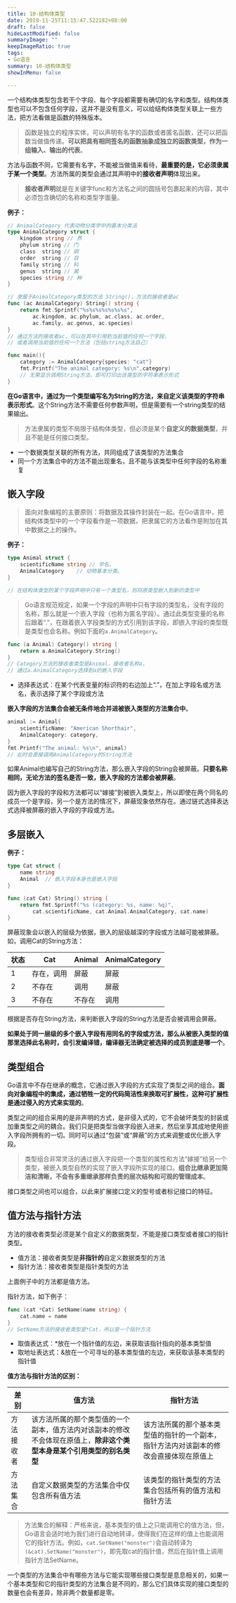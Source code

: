 ```yaml
---
title: 10-结构体类型
date: 2019-11-25T11:15:47.522182+08:00
draft: false
hideLastModified: false
summaryImage: ""
keepImageRatio: true
tags:
- Go语言
summary: 10-结构体类型
showInMenu: false

---
```


一个结构体类型包含若干个字段、每个字段都需要有确切的名字和类型。结构体类型也可以不包含任何字段，这并不是没有意义，可以给结构体类型关联上一些方法，把方法看做是函数的特殊版本。

> 函数是独立的程序实体，可以声明有名字的函数或者匿名函数，还可以把函数当做值传递。**可以把具有相同签名的函数抽象成独立的函数类型，作为一组输入、输出的代表**。

方法与函数不同，它需要有名字，不能被当做值来看待，**最重要的是，它必须隶属于某一个类型**。方法所属的类型会通过其声明中的**接收者声明**体现出来。

> **接收者声明**就是在关键字func和方法名之间的圆括号包裹起来的内容，其中必须包含确切的名称和类型字面量。

**例子：**

```go
// AnimalCategory 代表动物分类学中的基本分类法
type AnimalCategory struct {
    kingdom string // 界
    phylum string // 门
    class  string // 纲
    order  string // 目
    family string // 科
    genus  string // 属
    species string // 种
}

// 隶属于AnimalCategory类型的方法 String()，方法的接收者是ac
func (ac AnimalCategory) String() string {
    return fmt.Sprintf("%s%s%s%s%s%s%s",
        ac.kingdom, ac.phylum, ac.class, ac.order,
        ac.family, ac.genus, ac.species)
}
// 通过方法的接收者ac，可以在其中引用到当前值的任何一个字段，
// 或者调用当前值的任何一个方法（包括string方法自己）

func main(){
    category := AnimalCategory{species: "cat"}
    fmt.Printf("The animal category: %s\n",category)
    // 无需显示调用String方法，即可打印出该类型的字符串表示形式
}
```

**在Go语言中，通过为一个类型编写名为String的方法，来自定义该类型的字符串表示形式**。这个String方法不需要任何参数声明，但是需要有一个string类型的结果输出。

> 方法隶属的类型不局限于结构体类型，但必须是某个**自定义的数据类型**，并且不能是任何接口类型。

- 一个数据类型关联的所有方法，共同组成了该类型的方法集合
- 同一个方法集合中的方法不能出现重名，且不能与该类型中任何字段的名称重复

## 嵌入字段

> 面向对象编程的主要原则：将数据及其操作封装在一起。在Go语言中，把结构体类型中的一个字段看作是一项数据，把隶属它的方法看作是附加在其中数据之上的操作。

**例子：**

```go
type Animal struct {
    scientificName string // 学名。
    AnimalCategory    // 动物基本分类。
}

// 在结构体类型的某个字段声明中只有一个类型名，则将原类型嵌入到新的类型中
```

> Go语言规范规定，如果一个字段的声明中只有字段的类型名，没有字段的名称，那么就是一个嵌入字段（也称为匿名字段）。通过此类型变量的名称后跟着“.”，在跟着嵌入字段类型的方式引用到该字段，即嵌入字段的类型既是类型也会名称。例如下面的`a.AnimalCategory`。

```go
func (a Animal) Category() string {
    return a.AnimalCategory.String()
}
// Category方法的接收者类型是Animal，接收者名称a，
// 通过a.AnimalCategory选择到a的嵌入字段
```

- 选择表达式：在某个代表变量的标识符的右边加上“.”，在加上字段名或方法名，表示选择了某个字段或方法

**嵌入字段的方法集合会被无条件地合并进被嵌入类型的方法集合中**。

```go
animal := Animal{
    scientificName: "American Shorthair",
    AnimalCategory: category,
}
fmt.Printf("The animal: %s\n", animal)
// 此时会直接调用AnimalCategory的String方法
```

如果Animal也编写自己的String方法，那么嵌入字段的String会被屏蔽。**只要名称相同，无论方法的签名是否一致，嵌入字段的方法都会被屏蔽**。

因为嵌入字段的字段和方法都可以“嫁接”到被嵌入类型上，所以即使在两个同名的成员一个是字段，另一个是方法的情况下，屏蔽现象依然存在。通过链式选择表达式选择被屏蔽的嵌入字段的字段或方法。

## 多层嵌入

**例子：**

```go
type Cat struct {
    name string
    Animal  // 嵌入字段本身也是嵌入字段
}

func (cat Cat) String() string {
    return fmt.Sprintf("%s (category: %s, name: %q)",
        cat.scientificName, cat.Animal.AnimalCategory, cat.name)
}
```

屏蔽现象会以嵌入的层级为依据，嵌入的层级越深的字段或方法越可能被屏蔽。如，调用Cat的String方法：

|状态|Cat|Animal|AnimalCategory|
---|---|---|---
1|存在，调用|屏蔽|屏蔽
2|不存在|调用|屏蔽
3|不存在|不存在|调用

根据是否存在String方法，来判断嵌入字段的String方法是否会被调用会屏蔽。

**如果处于同一层级的多个嵌入字段有用同名的字段或方法，那么从被嵌入类型的值那里选择此名称时，会引发编译错，编译器无法确定被选择的成员到底是哪一个**。

## 类型组合

Go语言中不存在继承的概念，它通过嵌入字段的方式实现了类型之间的组合。**面向对象编程中的集成，通过牺牲一定的代码简洁性来换取可扩展性，这种可扩展性是通过侵入的方式来实现的**。

类型之间的组合采用的是非声明的方式，是非侵入式的，它不会破坏类型的封装或加重类型之间的耦合。我们只是把类型当做字段嵌入进来，然后坐享其成地使用嵌入字段所拥有的一切。同时可以通过“包装”或“屏蔽”的方式来调整或优化嵌入字段。

> 类型组合非常灵活的通过嵌入字段把一个类型的属性和方法“嫁接”给另一个类型，被嵌入类型自然的实现了嵌入字段所实现的接口。**组合比继承更加简洁和清晰，不会有多重继承那样负责的层次结构和可观的管理成本**。

接口类型之间也可以组合，以此来扩展接口定义的型号或者标记接口的特征。

## 值方法与指针方法

方法的接收者类型必须是某个自定义的数据类型，不能是接口类型或者接口的指针类型。

- 值方法：接收者类型是**非指针的**自定义数据类型的方法
- 指针方法：接收者类型是指针类型的方法

上面例子中的方法都是值方法。

指针方法，如下例子：

```go
func (cat *Cat) SetName(name string) {
    cat.name = name
}
// SetName方法的接收者类型是*Cat，所以是一个指针方法
```

- 取值表达式：*放在一个指针值的左边，来获取该指针指向的基本类型值
- 取地址表达式：&放在一个可寻址的基本类型值的左边，来获取该基本类型的指针值

**值方法与指针方法的区别：**

|差别|值方法|指针方法|
---|---|---
|方法接收者|该方法所属的那个类型值的一个副本，值方法内对该副本的修改不会体现在原值上，**除非这个类型本身是某个引用类型的别名类型**|该方法所属的那个基本类型值的指针的一个副本，指针方法内对该副本的修改会直接体现在原值上|
|方法集合|自定义数据类型的方法集合中仅包含所有值方法|该类型的指针类型的方法集合包括所有的值方法和指针方法|

> 方法集合的解释：严格来说，基本类型的值上之只能调用它的值方法，但，Go语言会适时地为我们进行自动地转译，使得我们在这样的值上也能调用它的指针方法。例如，`cat.SetName("monster")`会自动转译为`(&cat).SetName("monster")`，即先取cat的指针值，然后在指针值上调用指针方法SetName。

一个类型的方法集合中有哪些方法与它能实现哪些接口类型是息息相关的，如果一个基本类型和它的指针类型的方法集合是不同的，那么它们具体实现的接口类型的数量也会有差异，除非两个数量都是零。

